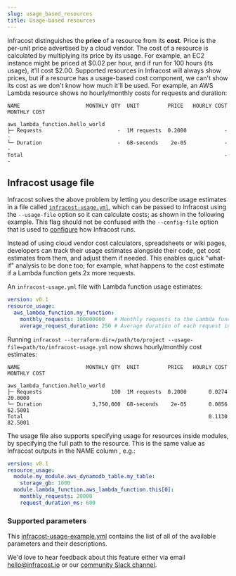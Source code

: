 ```yaml
---
slug: usage_based_resources
title: Usage-based resources
---
```


Infracost distinguishes the **price** of a resource from its **cost**. Price is the per-unit price advertised by a cloud vendor. The cost of a resource is calculated by multiplying its price by its usage. For example, an EC2 instance might be priced at $0.02 per hour, and if run for 100 hours (its usage), it'll cost $2.00. Supported resources in Infracost will always show prices, but if a resource has a usage-based cost component, we can't show its cost as we don't know how much it'll be used. For example, an AWS Lambda resource shows no hourly/monthly costs for requests and duration:

  ```
  NAME                     MONTHLY QTY  UNIT         PRICE   HOURLY COST  MONTHLY COST

  aws_lambda_function.hello_world
  ├─ Requests                        -  1M requests  0.2000            -             -
  └─ Duration                        -  GB-seconds    2e-05            -             -
  Total                                                                -             -
  ```

## Infracost usage file

Infracost solves the above problem by letting you describe usage estimates in a file called [`infracost-usage.yml`](https://github.com/infracost/infracost/blob/master/infracost-usage-example.yml), which can be passed to Infracost using the `--usage-file` option so it can calculate costs; as shown in the following example. This flag should not be confused with the `--config-file` option that is used to [configure](/docs/config_file) how Infracost runs.

Instead of using cloud vendor cost calculators, spreadsheets or wiki pages, developers can track their usage estimates alongside their code, get cost estimates from them, and adjust them if needed. This enables quick "what-if" analysis to be done too; for example, what happens to the cost estimate if a Lambda function gets 2x more requests.

  An `infracost-usage.yml` file with Lambda function usage estimates:
  ```yaml
  version: v0.1
  resource_usage:
    aws_lambda_function.my_function:
      monthly_requests: 100000000   # Monthly requests to the Lambda function.
      average_request_duration: 250 # Average duration of each request in milliseconds.
  ```

  Running `infracost --terraform-dir=/path/to/project --usage-file=path/to/infracost-usage.yml` now shows hourly/monthly cost estimates:
  ```
  NAME                     MONTHLY QTY  UNIT         PRICE   HOURLY COST  MONTHLY COST

  aws_lambda_function.hello_world
  ├─ Requests                      100  1M requests  0.2000       0.0274       20.0000
  └─ Duration                3,750,000  GB-seconds    2e-05       0.0856       62.5001
  Total                                                           0.1130       82.5001
  ```

The usage file also supports specifying usage for resources inside modules, by specifying the full path to the resource. This is the same value as Infracost outputs in the NAME column , e.g.:
  ```yaml
  version: v0.1
  resource_usage:
    module.my_module.aws_dynamodb_table.my_table:
      storage_gb: 1000
    module.lambda_function.aws_lambda_function.this[0]:
      monthly_requests: 20000
      request_duration_ms: 600
  ```

### Supported parameters

This [infracost-usage-example.yml](https://github.com/infracost/infracost/blob/master/infracost-usage-example.yml) contains the list of all of the available parameters and their descriptions.

We'd love to hear feedback about this feature either via email [hello@infracost.io](mailto:hello@infracost.io) or our [community Slack channel](https://www.infracost.io/community-chat).
